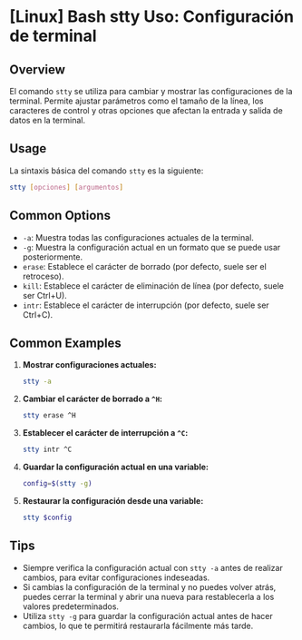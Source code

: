 # [Linux] Bash stty Uso: Configuración de terminal

## Overview
El comando `stty` se utiliza para cambiar y mostrar las configuraciones de la terminal. Permite ajustar parámetros como el tamaño de la línea, los caracteres de control y otras opciones que afectan la entrada y salida de datos en la terminal.

## Usage
La sintaxis básica del comando `stty` es la siguiente:

```bash
stty [opciones] [argumentos]
```

## Common Options
- `-a`: Muestra todas las configuraciones actuales de la terminal.
- `-g`: Muestra la configuración actual en un formato que se puede usar posteriormente.
- `erase`: Establece el carácter de borrado (por defecto, suele ser el retroceso).
- `kill`: Establece el carácter de eliminación de línea (por defecto, suele ser Ctrl+U).
- `intr`: Establece el carácter de interrupción (por defecto, suele ser Ctrl+C).

## Common Examples
1. **Mostrar configuraciones actuales:**
   ```bash
   stty -a
   ```

2. **Cambiar el carácter de borrado a `^H`:**
   ```bash
   stty erase ^H
   ```

3. **Establecer el carácter de interrupción a `^C`:**
   ```bash
   stty intr ^C
   ```

4. **Guardar la configuración actual en una variable:**
   ```bash
   config=$(stty -g)
   ```

5. **Restaurar la configuración desde una variable:**
   ```bash
   stty $config
   ```

## Tips
- Siempre verifica la configuración actual con `stty -a` antes de realizar cambios, para evitar configuraciones indeseadas.
- Si cambias la configuración de la terminal y no puedes volver atrás, puedes cerrar la terminal y abrir una nueva para restablecerla a los valores predeterminados.
- Utiliza `stty -g` para guardar la configuración actual antes de hacer cambios, lo que te permitirá restaurarla fácilmente más tarde.